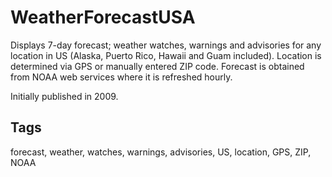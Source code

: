 # WeatherForecastUSA
Displays 7-day forecast; weather watches, warnings and advisories for any location in US (Alaska, Puerto Rico, Hawaii and Guam included). Location is determined via GPS or manually entered ZIP code. Forecast is obtained from NOAA web services where it is refreshed hourly.

Initially published in 2009.

## Tags
forecast, weather, watches, warnings, advisories, US, location, GPS, ZIP, NOAA

